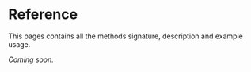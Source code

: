 # Reference

This pages contains all the methods signature, description and example usage.

_Coming soon._
